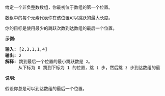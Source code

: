 <html>
 <body>
  <p>
   给定一个非负整数数组，你最初位于数组的第一个位置。
  </p>
  <p>
   数组中的每个元素代表你在该位置可以跳跃的最大长度。
  </p>
  <p>
   你的目标是使用最少的跳跃次数到达数组的最后一个位置。
  </p>
  <p>
   <strong>
    示例:
   </strong>
  </p>
  <pre><strong>输入:</strong> [2,3,1,1,4]
<strong>输出:</strong> 2
<strong>解释:</strong> 跳到最后一个位置的最小跳跃数是 <code>2</code>。
     从下标为 0 跳到下标为 1 的位置，跳 <code>1</code> 步，然后跳 <code>3</code> 步到达数组的最后一个位置。
</pre>
  <p>
   <strong>
    说明:
   </strong>
  </p>
  <p>
   假设你总是可以到达数组的最后一个位置。
  </p>
 </body>
</html>